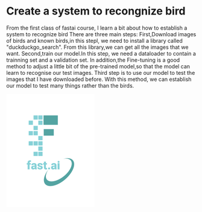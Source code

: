 # Create a system to recongnize  bird
From the  first class of fastai course, I learn a bit about how to establish a system to recognize bird
There are three main steps:
First,Download images of birds and known birds,in this stepl, we need to install a library called "duckduckgo_search".
From this library,we can get all the images that we want.
Second,train our model.In this step, we need a dataloader to contain a trainning set and a validation set. 
In addition,the Fine-tuning is a good method to adjust a little bit of the pre-trained model,so that the model can learn to recognise our test images.
Third step is to use our model to test the images that I have downloaded before.
With this method, we can establish our model to test many things rather than the birds.


![Image description](images/logo.png)
